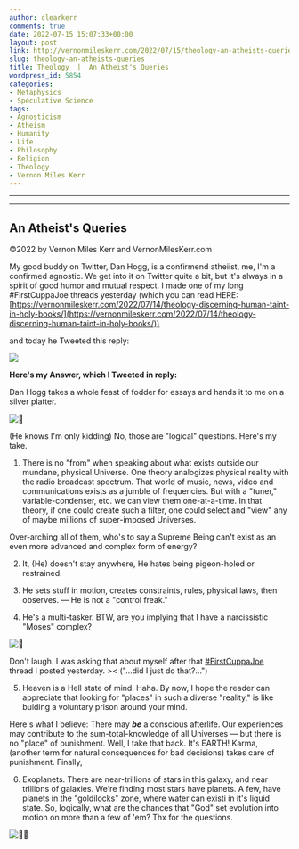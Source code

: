 ```yaml
---
author: clearkerr
comments: true
date: 2022-07-15 15:07:33+00:00
layout: post
link: http://vernonmileskerr.com/2022/07/15/theology-an-atheists-queries/
slug: theology-an-atheists-queries
title: Theology  |  An Atheist's Queries
wordpress_id: 5854
categories:
- Metaphysics
- Speculative Science
tags:
- Agnosticism
- Atheism
- Humanity
- Life
- Philosophy
- Religion
- Theology
- Vernon Miles Kerr
---
```


* * *




* * *




## An Atheist's Queries




©2022 by Vernon Miles Kerr and VernonMilesKerr.com









My good buddy on Twitter, Dan Hogg, is a confirmend atheiist, me, I'm a confirmed agnostic.  We get into it on Twitter quite  a bit, but it's always in a spirit of good humor and mutual respect. I made one of my long #FirstCuppaJoe threads yesterday (which you can read HERE: [https://vernonmileskerr.com/2022/07/14/theology-discerning-human-taint-in-holy-books/](https://vernonmileskerr.com/2022/07/14/theology-discerning-human-taint-in-holy-books/)) 







and today he Tweeted this reply:





![](https://vernonmileskerr.files.wordpress.com/2022/07/screen-shot-2022-07-15-at-7.32.04-am.png?w=1024)





**Here's my Answer, which I Tweeted in reply:**







Dan Hogg takes a whole feast of fodder for essays and hands it to me on a silver platter.





![🤣](https://abs-0.twimg.com/emoji/v2/svg/1f923.svg)





(He knows I'm only kidding) No, those are "logical" questions. Here's my take. 







1. There is no "from" when speaking about what exists outside our mundane, physical Universe. One theory analogizes physical reality with the radio broadcast spectrum. That world of music, news, video and communications exists as a jumble of frequencies. But with a "tuner," variable-condenser, etc. we can view them one-at-a-time. In that theory, if one could create such a filter, one could select and "view" any of maybe millions of super-imposed Universes. 







Over-arching all of them, who's to say a Supreme Being can't exist as an even more advanced and complex form of energy? 







2. It,   (He) doesn't stay anywhere, He hates being pigeon-holed or restrained. 







3. He sets stuff in motion, creates constraints, rules, physical laws, then observes. — He is not a "control freak." 







4. He's a multi-tasker. BTW, are you implying that I have a narcissistic "Moses" complex?





![🤣](https://abs-0.twimg.com/emoji/v2/svg/1f923.svg)





Don't laugh. I was asking that about myself after that [#FirstCuppaJoe](https://twitter.com/hashtag/FirstCuppaJoe?src=hashtag_click) thread I posted yesterday. >< ("...did I just do that?...") 







5. Heaven is a Hell state of mind. Haha. By now, I hope the reader can appreciate that looking for "places" in such a diverse "reality," is like buiding a voluntary prison around your mind. 







Here's what I believe: There may **_be_** a conscious afterlife. Our experiences may contribute to the sum-total-knowledge of all Universes — but there is no "place" of punishment. Well, I take that back. It's EARTH!  Karma, (another term for natural consequences for bad decisions) takes care of punishment. Finally, 







6. Exoplanets. There are near-trillions of stars in this galaxy, and near trillions of galaxies. We're finding most stars have planets. A few, have planets in the "goldilocks" zone, where water can existi in it's liquid state. So, logically, what are the chances that "God" set evolution into motion on more than a few of 'em? Thx for the questions.





![👍🏽](https://abs-0.twimg.com/emoji/v2/svg/1f44d-1f3fd.svg)

